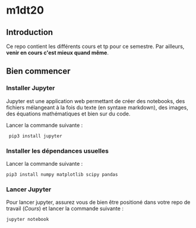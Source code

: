 # m1dt20

## Introduction 

Ce repo  contient les différents cours et tp pour ce semestre. Par ailleurs, **venir en cours c'est mieux quand même**. 

## Bien commencer 

### Installer Jupyter 
Jupyter est une application web permettant de créer des notebooks, des fichiers mélangeant à la fois du texte (en syntaxe markdown), des images, des équations mathématiques et bien sur du code.

Lancer la commande suivante : 
```
 pip3 install jupyter
``` 

### Installer les dépendances usuelles 
Lancer la commande suivante : 
```
pip3 install numpy matplotlib scipy pandas
```

### Lancer Jupyter
Pour lancer jupyter, assurez vous de bien être positioné dans votre repo de travail (*Cours*) et lancer la commande suivante :  

```
jupyter notebook 
```




